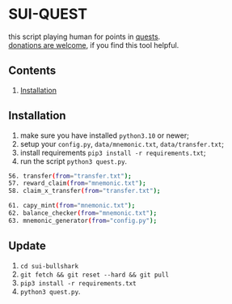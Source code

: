 # SUI-QUEST

this script playing human for points in [quests](https://quests.mystenlabs.com/).<br>
[donations are welcome](https://cyberomanov.tech/WTF_donate), if you find this tool helpful.

## Contents
1. [Installation](https://github.com/cyberomanov/sui-bullshark#installation)

## Installation
1. make sure you have installed `python3.10` or newer;
2. setup your `config.py`, `data/mnemonic.txt`, `data/transfer.txt`;
3. install requirements `pip3 install -r requirements.txt`;
4. run the script `python3 quest.py`.
```bash
56. transfer(from="transfer.txt");
57. reward_claim(from="mnemonic.txt");
58. claim_x_transfer(from="transfer.txt");

61. capy_mint(from="mnemonic.txt");
62. balance_checker(from="mnemonic.txt");
63. mnemonic_generator(from="config.py");
```
## Update
1. `cd sui-bullshark`
2. `git fetch && git reset --hard && git pull`
3. `pip3 install -r requirements.txt`
4. `python3 quest.py`.